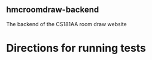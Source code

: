 ## hmcroomdraw-backend
The backend of the CS181AA room draw website

# Directions for running tests

